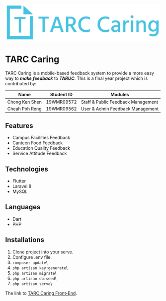 <img src="https://github.com/Barney-m/tarccaring_app/blob/master/assets/images/logo/TARC_Caring_Advertise.PNG?raw=true" width="500">

# **TARC Caring** 

TARC Caring is a mobile-based feedback system to provide a more easy way to **_make feedback_** to **_TARUC_**. This is a final year project which is contributed by:

|Name|Student ID|Modules|
|----|----------|-------|
|Chong Ken Shen|19WMR09572|Staff & Public Feedback Management|
|Cheah Poh Reng|19WMR09562|User & Admin Feedback Management|

## Features

  - Campus Facilities Feedback
  - Canteen Food Feedback
  - Education Quality Feedback
  - Service Attitude Feedback
 
## Technologies
   - Flutter
   - Laravel 8
   - MySQL

## Languages
   - Dart
   - PHP

## Installations
1. Clone project into your serve.
2. Configure .env file.
3. ```composer update```\
4. ```php artisan key:generate```\
5. ```php artisan migrate```\
6. ```php artisan db:seed```\
7. ```php artisan serve```\

The link to [TARC Caring Front-End](https://github.com/Barney-m/tarc_caring).
